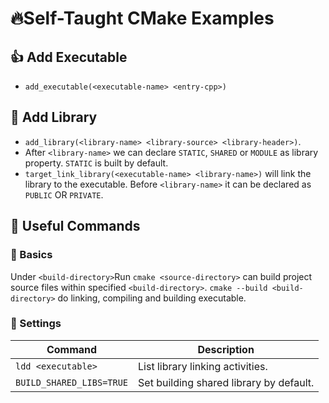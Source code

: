 # :fire:Self-Taught CMake Examples

## :+1: Add Executable

- `add_executable(<executable-name> <entry-cpp>)`

## :card_index: Add Library

- `add_library(<library-name> <library-source> <library-header>)`.
- After `<library-name>` we can declare `STATIC`, `SHARED` or `MODULE` as library property. `STATIC` is built by default.
- `target_link_library(<executable-name> <library-name>)` will link the library to the executable. Before `<library-name>` it can be declared as `PUBLIC` OR `PRIVATE`.

## :memo: Useful Commands

### :bell: Basics

Under `<build-directory>`Run `cmake <source-directory>` can build project source files within specified `<build-directory>`.
`cmake --build <build-directory>` do linking, compiling and building executable.

### :floppy_disk: Settings

| Command| Description |
|---|---|
| `ldd <executable>` | List library linking activities. |
| `BUILD_SHARED_LIBS=TRUE` | Set building shared library by default. |
